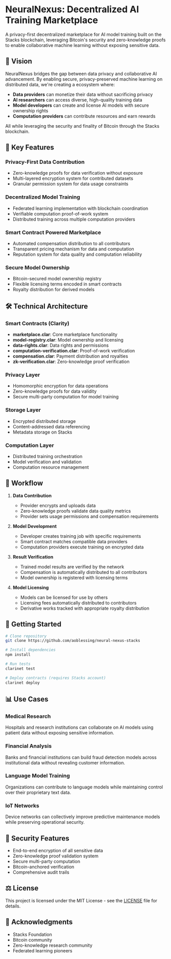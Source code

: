 # NeuralNexus: Decentralized AI Training Marketplace

A privacy-first decentralized marketplace for AI model training built on the Stacks blockchain, leveraging Bitcoin's security and zero-knowledge proofs to enable collaborative machine learning without exposing sensitive data.

## 🧠 Vision

NeuralNexus bridges the gap between data privacy and collaborative AI advancement. By enabling secure, privacy-preserved machine learning on distributed data, we're creating a ecosystem where:

- **Data providers** can monetize their data without sacrificing privacy
- **AI researchers** can access diverse, high-quality training data
- **Model developers** can create and license AI models with secure ownership rights
- **Computation providers** can contribute resources and earn rewards

All while leveraging the security and finality of Bitcoin through the Stacks blockchain.

## 🔑 Key Features

### Privacy-First Data Contribution
- Zero-knowledge proofs for data verification without exposure
- Multi-layered encryption system for contributed datasets
- Granular permission system for data usage constraints

### Decentralized Model Training
- Federated learning implementation with blockchain coordination
- Verifiable computation proof-of-work system
- Distributed training across multiple computation providers

### Smart Contract Powered Marketplace
- Automated compensation distribution to all contributors
- Transparent pricing mechanism for data and computation
- Reputation system for data quality and computation reliability

### Secure Model Ownership
- Bitcoin-secured model ownership registry
- Flexible licensing terms encoded in smart contracts
- Royalty distribution for derived models

## 🛠️ Technical Architecture

### Smart Contracts (Clarity)
- **marketplace.clar**: Core marketplace functionality
- **model-registry.clar**: Model ownership and licensing
- **data-rights.clar**: Data rights and permissions
- **computation-verification.clar**: Proof-of-work verification
- **compensation.clar**: Payment distribution and royalties
- **zk-verification.clar**: Zero-knowledge proof verification

### Privacy Layer
- Homomorphic encryption for data operations
- Zero-knowledge proofs for data validity
- Secure multi-party computation for model training

### Storage Layer
- Encrypted distributed storage
- Content-addressed data referencing
- Metadata storage on Stacks

### Computation Layer
- Distributed training orchestration
- Model verification and validation
- Computation resource management

## 🔄 Workflow

1. **Data Contribution**
   - Provider encrypts and uploads data
   - Zero-knowledge proofs validate data quality metrics
   - Provider sets usage permissions and compensation requirements

2. **Model Development**
   - Developer creates training job with specific requirements
   - Smart contract matches compatible data providers
   - Computation providers execute training on encrypted data

3. **Result Verification**
   - Trained model results are verified by the network
   - Compensation is automatically distributed to all contributors
   - Model ownership is registered with licensing terms

4. **Model Licensing**
   - Models can be licensed for use by others
   - Licensing fees automatically distributed to contributors
   - Derivative works tracked with appropriate royalty distribution

## 🚀 Getting Started

```bash
# Clone repository
git clone https://github.com/aoblessing/neural-nexus-stacks

# Install dependencies
npm install

# Run tests
clarinet test

# Deploy contracts (requires Stacks account)
clarinet deploy
```

## 📊 Use Cases

### Medical Research
Hospitals and research institutions can collaborate on AI models using patient data without exposing sensitive information.

### Financial Analysis
Banks and financial institutions can build fraud detection models across institutional data without revealing customer information.

### Language Model Training
Organizations can contribute to language models while maintaining control over their proprietary text data.

### IoT Networks
Device networks can collectively improve predictive maintenance models while preserving operational security.

## 🔐 Security Features

- End-to-end encryption of all sensitive data
- Zero-knowledge proof validation system
- Secure multi-party computation
- Bitcoin-anchored verification
- Comprehensive audit trails

## ⚖️ License

This project is licensed under the MIT License - see the [LICENSE](LICENSE) file for details.

## 🙏 Acknowledgments

- Stacks Foundation
- Bitcoin community
- Zero-knowledge research community
- Federated learning pioneers
